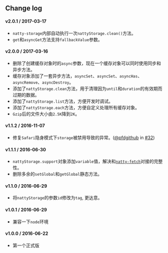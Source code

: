 ## Change log

#### v2.0.1 / 2017-03-17

* `natty-storage`内部自动执行一次`nattyStorage.clean()`方法。
* `get`和`asyncGet`方法支持`fallbackValue`参数。

#### v2.0.0 / 2017-03-16

* 删除了创建缓存对象时的`async`参数，现在一个缓存对象可以同时使用同步和异步方法。
* 缓存对象添加了一套异步方法，`asyncSet`、`asyncSet`、`asyncHas`、`asyncRemove`、`asyncDestroy`。
* 添加了`nattyStorage.clean`方法，用于清理因为`until`和`duration`的有效期而过期的数据。
* 添加了`nattyStorage.list`方法，方便开发时调试。
* 添加了`nattyStorage.each`方法，方便自定义处理所有缓存对象。
* `Gzip`后的文件大小由`2.5K`降到`2K`。

#### v1.1.2 / 2016-11-07

* 修复`Safari`隐身模式下`storage`被禁用导致的异常。([@pfdgithub](https://github.com/pfdgithub) in [#32](https://github.com/jias/natty-fetch/issues/32))

#### v1.1.1 / 2016-06-30

* `nattyStorage.support`对象添加`variable`值，解决和[`natty-fetch`](https://github.com/Jias/natty-fetch)对接的完整性。
* 删除多余的`setGlobal`和`getGlobal`静态方法。

#### v1.1.0 / 2016-06-29

* 将`nattyStorage`的参数`id`修改为`tag`, 更达意。

#### v1.0.1 / 2016-06-29

* 兼容一下`node`环境

#### v1.0.0 / 2016-06-22

* 第一个正式版
